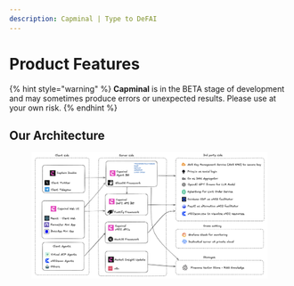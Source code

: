 ```yaml
---
description: Capminal | Type to DeFAI
---
```


# Product Features

{% hint style="warning" %}
**Capminal** is in the BETA stage of development and may sometimes produce errors or unexpected results. Please use at your own risk.
{% endhint %}

## Our Architecture

<figure><img src="../../.gitbook/assets/image.png" alt=""><figcaption></figcaption></figure>
